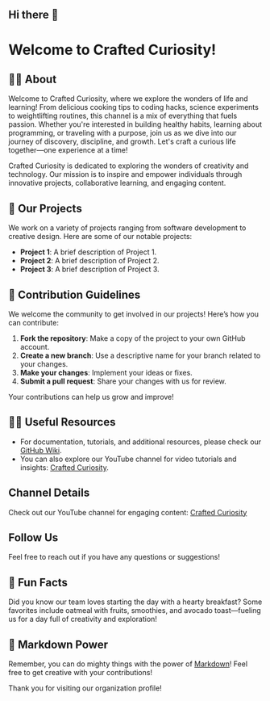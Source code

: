 ## Hi there 👋
# Welcome to Crafted Curiosity!

<!--

**Here are some ideas to get you started:**

🙋‍♀️ A short introduction - what is your organization all about?
🌈 Contribution guidelines - how can the community get involved?
-->

## 🙋‍♀️ About
Welcome to Crafted Curiosity, where we explore the wonders of life and learning! From delicious cooking tips to coding hacks, science experiments to weightlifting routines, this channel is a mix of everything that fuels passion. Whether you're interested in building healthy habits, learning about programming, or traveling with a purpose, join us as we dive into our journey of discovery, discipline, and growth. Let's craft a curious life together—one experience at a time!

Crafted Curiosity is dedicated to exploring the wonders of creativity and technology. Our mission is to inspire and empower individuals through innovative projects, collaborative learning, and engaging content.

## 📜 Our Projects
We work on a variety of projects ranging from software development to creative design. Here are some of our notable projects:

- **Project 1**: A brief description of Project 1.
- **Project 2**: A brief description of Project 2.
- **Project 3**: A brief description of Project 3.

## 🌈 Contribution Guidelines
We welcome the community to get involved in our projects! Here’s how you can contribute:
1. **Fork the repository**: Make a copy of the project to your own GitHub account.
2. **Create a new branch**: Use a descriptive name for your branch related to your changes.
3. **Make your changes**: Implement your ideas or fixes.
4. **Submit a pull request**: Share your changes with us for review.

Your contributions can help us grow and improve!

## 👩‍💻 Useful Resources
- For documentation, tutorials, and additional resources, please check our [GitHub Wiki](https://github.com/Crafted-Curiosity/.github/wiki).
- You can also explore our YouTube channel for video tutorials and insights: [Crafted Curiosity](https://www.youtube.com/@CraftedCuriosity-b3q).

## Channel Details
Check out our YouTube channel for engaging content: [Crafted Curiosity](https://www.youtube.com/@CraftedCuriosity-b3q)

## Follow Us
<!--Stay updated with our latest projects and news by following us on [Twitter](https://twitter.com/yourhandle) or [LinkedIn](https://linkedin.com/company/yourcompany).

## Contact Us
For inquiries, please email us at [contact@craftedcuriosity.com](mailto:contact@craftedcuriosity.com).
-->

Feel free to reach out if you have any questions or suggestions!

## 🍿 Fun Facts
Did you know our team loves starting the day with a hearty breakfast? Some favorites include oatmeal with fruits, smoothies, and avocado toast—fueling us for a day full of creativity and exploration!

## 🧙 Markdown Power
Remember, you can do mighty things with the power of [Markdown](https://docs.github.com/github/writing-on-github/getting-started-with-writing-and-formatting-on-github/basic-writing-and-formatting-syntax)! Feel free to get creative with your contributions!

Thank you for visiting our organization profile!

